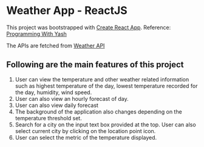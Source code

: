 # Weather App - ReactJS

This project was bootstrapped with [Create React App](https://github.com/facebook/create-react-app).
Reference: [Programming With Yash](https://www.youtube.com/watch?v=cWk5EKVxrgo)

The APIs are fetched from [Weather API](https://openweathermap.org/api)

## Following are the main features of this project

1. User can view the temperature and other weather related information such as highest temperature of the day, lowest temperature recorded for the day, humidity, wind speed.
2. User can also view an hourly forecast of day.
3. User can also view daily forecast
4. The background of the application also changes depending on the temperature threshold set.
5. Search for a city on the input text box provided at the top. User can also select current city by clicking on the location point icon.
6. User can select the metric of the temperature displayed.
